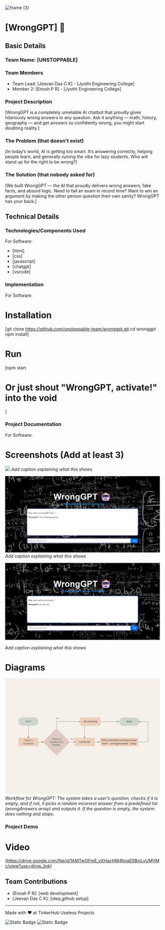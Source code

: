 <img width="3188" height="1202" alt="frame (3)" src="https://github.com/user-attachments/assets/517ad8e9-ad22-457d-9538-a9e62d137cd7" />


# [WrongGPT] 🎯


## Basic Details
### Team Name: [UNSTOPPABLE]


### Team Members
- Team Lead: [Jeevan Das C K] - [Jyothi Engineering College]
- Member 2: [Enosh P R] - [Jyothi Engineering College]

### Project Description
[WrongGPT is a completely unreliable AI chatbot that proudly gives hilariously wrong answers to any question. Ask it anything — math, history, geography — and get answers so confidently wrong, you might start doubting reality.]

### The Problem (that doesn't exist)
[In today’s world, AI is getting too smart. It’s answering correctly, helping people learn, and generally ruining the vibe for lazy students. Who will stand up for the right to be wrong?]

### The Solution (that nobody asked for)
[We built WrongGPT — the AI that proudly delivers wrong answers, fake facts, and absurd logic. Need to fail an exam in record time? Want to win an argument by making the other person question their own sanity? WrongGPT has your back.]

## Technical Details
### Technologies/Components Used
For Software:
- [html]
- [css]
- [javascript]
- [chatgpt]
- [vscode]


### Implementation
For Software:
# Installation
[git clone https://github.com/unstoppable-team/wronggpt.git
cd wronggpt
npm install]

# Run
[npm start
# Or just shout "WrongGPT, activate!" into the void
]

### Project Documentation
For Software:

# Screenshots (Add at least 3)
![
](https://github.com/Jeevandas008/useless_project_temp/blob/main/ss1.png)
*Add caption explaining what this shows*

![Screenshot2](https://github.com/Jeevandas008/useless_project_temp/blob/main/ss2.png)
*Add caption explaining what this shows*

![Screenshot3](https://github.com/Jeevandas008/useless_project_temp/blob/main/ss3.png)

*Add caption explaining what this shows*

# Diagrams
![Workflow](https://github.com/Jeevandas008/useless_project_temp/blob/main/flowchart.jpg)
*Workflow for WrongGPT: The system takes a user’s question, checks if it is empty, and if not, it picks a random incorrect answer from a predefined list (wrongAnswers array) and outputs it. If the question is empty, the system does nothing and stops.*

### Project Demo
# Video
(https://drive.google.com/file/d/1AMTwOFmE_yXHacHM4hnaE0BnjLvUMVMc/view?usp=drive_link)



## Team Contributions
- [Enosh P R]: [web development]
- [Jeevan Das C K]: [idea,github setup]

---
Made with ❤️ at TinkerHub Useless Projects 

![Static Badge](https://img.shields.io/badge/TinkerHub-24?color=%23000000&link=https%3A%2F%2Fwww.tinkerhub.org%2F)
![Static Badge](https://img.shields.io/badge/UselessProjects--25-25?link=https%3A%2F%2Fwww.tinkerhub.org%2Fevents%2FQ2Q1TQKX6Q%2FUseless%2520Projects)




